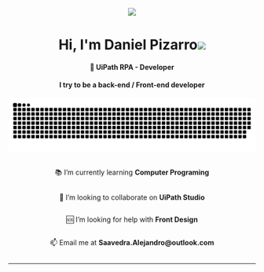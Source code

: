 <p align="center">
  <img style="width:8rem; height:auto" src="[https://cdn.dribbble.com/users/1787323/screenshots/10091971/media/d43c019bfeff34be8816481e843ea8c1.png()](https://www.royalcyber.com/blog/wp-content/uploads/2021/12/uipath-automation-img.svg)"/>
</p>

<h1 align="center">Hi, I'm Daniel Pizarro<img width="30px" src="https://raw.githubusercontent.com/iampavangandhi/iampavangandhi/master/gifs/Hi.gif"></h1>
<h4 font-size="20" align="center">🤖 UiPath RPA - Developer</h4>
<h4 font-size="20" align="center"> I try to be a back-end / Front-end developer</h4>

<p align="center">
  <img  src="https://raw.githubusercontent.com/Elanza-48/Elanza-48/main/resources/img/github-contribution-grid-snake.svg"
    alt="example" />
</p>

<div style="display: flex; flex-direction: column" align="center">
	<p>📚 I’m currently learning <strong>Computer Programing</strong></p>
  <p>🤝 I’m looking to collaborate on <strong>UiPath Studio</strong></p>
  <p>🆘 I’m looking for help with <strong>Front Design</strong></p>
	<p>📫 Email me at <strong>Saavedra.Alejandro@outlook.com</strong></p>	
</div>


---
<!--
**DanielPizarroDeveloper/DanielPizarroDeveloper** is a ✨ _special_ ✨ repository because its `README.md` (this file) appears on your GitHub profile.

Here are some ideas to get you started:

- 🔭 I’m currently working on ...
- 🌱 I’m currently learning ...
- 👯 I’m looking to collaborate on ...
- 🤔 I’m looking for help with ...
- 💬 Ask me about ...
- 📫 How to reach me: ...
- 😄 Pronouns: ...
- ⚡ Fun fact: ...
-->
